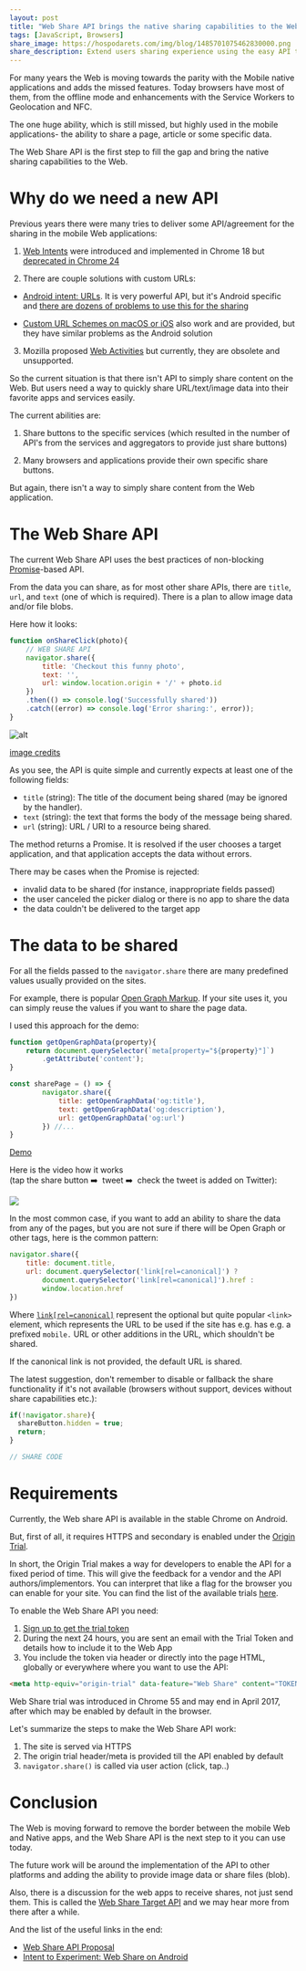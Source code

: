 ```yaml
---
layout: post
title: "Web Share API brings the native sharing capabilities to the Web"
tags: [JavaScript, Browsers]
share_image: https://hospodarets.com/img/blog/1485701075462830000.png
share_description: Extend users sharing experience using the easy API to access the native sharing capabilities on the platform
---
```


For many years the Web is moving towards the parity with the Mobile native applications
and adds the missed features.
Today browsers have most of them, from the offline mode and enhancements with the Service Workers
to Geolocation and NFC.

The one huge ability, which is still missed, but highly used in the mobile applications-
the ability to share a page, article or some specific data.

The Web Share API is the first step to fill the gap and bring the
native sharing capabilities to the Web.
 
<div class="more"></div>

# Why do we need a new API

Previous years there were many tries to deliver some API/agreement for the sharing in
the mobile Web applications:

1) [Web Intents](http://webintents.org/)
were introduced and implemented in Chrome 18 but
[deprecated in Chrome 24](https://developer.chrome.com/apps/app_intents)

2) There are couple solutions with custom URLs:

- [Android intent: URLs](https://developer.chrome.com/multidevice/android/intents).
It is very powerful API, but it's Android specific and
[there are dozens of problems to use this for the sharing](https://github.com/mgiuca/web-share/blob/master/docs/explainer.md#why-cant-sites-just-use-android-intent-urls)

- [Custom URL Schemes on macOS or iOS](https://css-tricks.com/create-url-scheme/)
also work and are provided, but they have similar problems as the Android solution

3) Mozilla proposed [Web Activities](https://developer.mozilla.org/en-US/docs/Archive/Firefox_OS/API/Web_Activities)
but currently, they are obsolete and unsupported.

So the current situation is that there isn't API to simply share content on the Web.
But users need a way to quickly share URL/text/image data into their favorite apps and services easily.

The current abilities are:

1. Share buttons to the specific services (which resulted in the number of API's from the services and 
aggregators to provide just share buttons)

2. Many browsers and applications provide their own specific share buttons.

But again, there isn't a way to simply share content from the Web application.

# The Web Share API

The current Web Share API uses the best practices of non-blocking
[Promise](https://developer.mozilla.org/en/docs/Web/JavaScript/Reference/Global_Objects/Promise)-based API.

From the data you can share, as for most other share APIs, there are `title`, `url`, and `text` (one of which is required).
There is a plan to allow image data and/or file blobs.

Here how it looks:

```js
function onShareClick(photo){
    // WEB SHARE API
    navigator.share({
        title: 'Checkout this funny photo',
        text: '',
        url: window.location.origin + '/' + photo.id 
    })
    .then(() => console.log('Successfully shared'))
    .catch((error) => console.log('Error sharing:', error));
}
```

![alt](https://hospodarets.com/img/blog/1485718332765671000.png)

[image credits](https://github.com/mgiuca/web-share/blob/master/docs/mocks/README.md)

As you see, the API is quite simple and currently expects at least one of the following fields:

- `title` (string): The title of the document being shared (may be ignored by the handler).
- `text` (string): the text that forms the body of the message being shared.
- `url` (string): URL / URI to a resource being shared.

The method returns a Promise.
 It is resolved if the user chooses a target application, and that application accepts the data without errors.
 
There may be cases when the Promise is rejected:
 
- invalid data to be shared (for instance, inappropriate fields passed)
- the user canceled the picker dialog or there is no app to share the data
- the data couldn't be delivered to the target app

# The data to be shared

For all the fields passed to the `navigator.share` there are many predefined values usually provided on the sites.

For example, there is popular [Open Graph Markup](http://ogp.me/).
If your site uses it, you can simply reuse the values if you want to share the page data.

I used this approach for the demo:

```js
function getOpenGraphData(property){
    return document.querySelector(`meta[property="${property}"]`)
        .getAttribute('content');
}

const sharePage = () => {
        navigator.share({
            title: getOpenGraphData('og:title'),
            text: getOpenGraphData('og:description'),
            url: getOpenGraphData('og:url')
        }) //...
}
```

<div>
    <a href="{{ site.baseurl }}/demos/web-share-api/"
       target="_blank"
       class="btn-pulse">
        <span class="wrapper">
            <span class="inner"></span>
        </span>
        <span class="text">Demo</span>
    </a>
</div>

Here is the video how it works <br/>
(tap the share button ➡️ &nbsp;tweet ➡️ &nbsp;check the tweet is added on Twitter):

<span class="even-smaller-img">
    <img src="https://hospodarets.com/img/blog/1485720302108099000.gif" />
</span>

In the most common case, if you want to add an ability to share the data
from any of the pages, but you are not sure if there will be Open Graph or other tags,
here is the common pattern:

```js
navigator.share({
    title: document.title,
    url: document.querySelector('link[rel=canonical]') ?
        document.querySelector('link[rel=canonical]').href :
        window.location.href
})
```

Where [`link[rel=canonical]`](https://en.wikipedia.org/wiki/Canonical_link_element) represent the optional but quite popular `<link>` element,
 which represents the URL to be used if the site has e.g. has e.g. a prefixed `mobile.` URL
 or other additions in the URL, which shouldn't be shared.
 
If the canonical link is not provided, the default URL is shared.

The latest suggestion, don't remember to disable or fallback the share functionality if it's not available
(browsers without support, devices without share capabilities etc.):

```js
if(!navigator.share){
  shareButton.hidden = true;
  return;
}

// SHARE CODE
```

# Requirements

Currently, the Web share API is available in the stable Chrome on Android.

But, first of all, it requires HTTPS and secondary is enabled under the [Origin Trial](https://github.com/jpchase/OriginTrials/blob/gh-pages/developer-guide.md).

In short, the Origin Trial makes a way for developers to enable the API for a fixed period of time.
This will give the feedback for a vendor and the API authors/implementors.
You can interpret that like a flag for the browser you can enable for your site.
You can find the list of the available trials [here](https://github.com/jpchase/OriginTrials/blob/gh-pages/available-trials.md).

To enable the Web Share API you need:

1. [Sign up to get the trial token](https://docs.google.com/forms/d/e/1FAIpQLSfO0_ptFl8r8G0UFhT0xhV17eabG-erUWBDiKSRDTqEZ_9ULQ/viewform)
2. During the next 24 hours, you are sent an email with the Trial Token and details how to include it to the Web App
3. You include the token via header or directly into the page HTML, globally or everywhere where you want to use the API:

```html
<meta http-equiv="origin-trial" data-feature="Web Share" content="TOKEN_FROM_THE_EMAIL">
```

Web Share trial was introduced in Chrome 55 and may end in April 2017, after which may be enabled by default in the browser.

Let's summarize the steps to make the Web Share API work:

1. The site is served via HTTPS
2. The origin trial header/meta is provided till the API enabled by default
3. `navigator.share()` is called via user action (click, tap..)

# Conclusion

The Web is moving forward to remove the border between the mobile Web and Native apps, and 
the Web Share API is the next step to it you can use today.

The future work will be around the implementation of the API to other platforms and adding the ability to
provide image data or share files (blob).

Also, there is a discussion for the web apps to receive shares, not just send them.
This is called the
[Web Share Target API](https://github.com/mgiuca/web-share/blob/master/docs/explainer.md#how-can-a-web-app-receive-a-share-from-another-page0)
and we may hear more from there after a while.


And the list of the useful links in the end:

- [Web Share API Proposal](https://github.com/WICG/web-share)
- [Intent to Experiment: Web Share on Android](https://groups.google.com/a/chromium.org/forum/#!msg/blink-dev/zuqQaLp3js8/5V9wpRWhBgAJ)